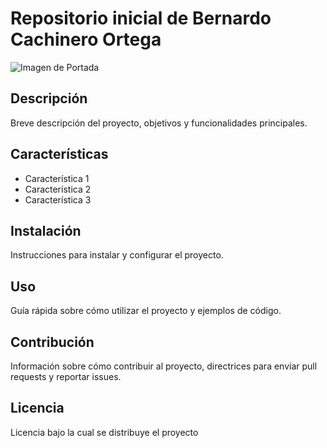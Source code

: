 # Repositorio inicial de Bernardo Cachinero Ortega

![Imagen de Portada](![image](https://github.com/Bcachort/Bcachort/assets/169293145/ed1adc23-350e-454f-91a7-61f17dab7009)
)

## Descripción

Breve descripción del proyecto, objetivos y funcionalidades principales.

## Características

- Característica 1
- Característica 2
- Característica 3

## Instalación

Instrucciones para instalar y configurar el proyecto.

## Uso

Guía rápida sobre cómo utilizar el proyecto y ejemplos de código.

## Contribución

Información sobre cómo contribuir al proyecto, directrices para enviar pull requests y reportar issues.

## Licencia

Licencia bajo la cual se distribuye el proyecto
